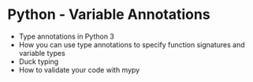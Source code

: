 # Python - Variable Annotations

* Type annotations in Python 3
* How you can use type annotations to specify function signatures and variable types
* Duck typing
* How to validate your code with mypy
